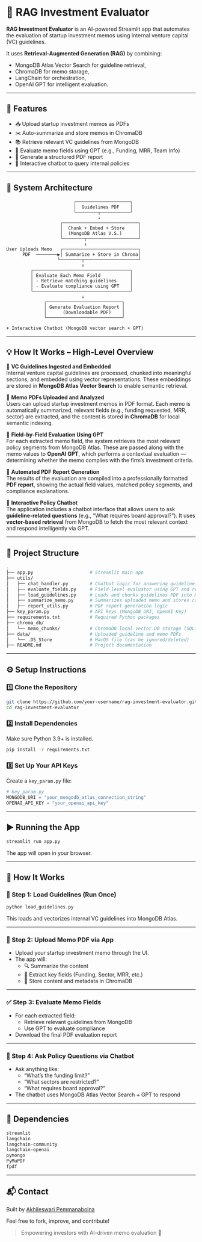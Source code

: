 # 💼 RAG Investment Evaluator

**RAG Investment Evaluator** is an AI-powered Streamlit app that automates the evaluation of startup investment memos using internal venture capital (VC) guidelines.

It uses **Retrieval-Augmented Generation (RAG)** by combining:
- MongoDB Atlas Vector Search for guideline retrieval,
- ChromaDB for memo storage,
- LangChain for orchestration,
- OpenAI GPT for intelligent evaluation.

---

## 🚀 Features

- 📥 Upload startup investment memos as PDFs  
- ✂️ Auto-summarize and store memos in ChromaDB  
- 📚 Retrieve relevant VC guidelines from MongoDB  
- 🧠 Evaluate memo fields using GPT (e.g., Funding, MRR, Team Info)  
- 🧾 Generate a structured PDF report  
- 💬 Interactive chatbot to query internal policies  

---

## 🧠 System Architecture

```plaintext
                         ┌────────────────────┐
                         │  Guidelines PDF    │
                         └────────┬───────────┘
                                  ↓
                    ┌────────────────────────────┐
                    │  Chunk + Embed + Store     │
                    │  (MongoDB Atlas V.S.)      │
                    └────────┬───────────────────┘
                             ↓
User Uploads Memo   ┌────────────────────────────┐
      PDF  ────────▶│ Summarize + Store in Chroma│
                   └────────┬────────────────────┘
                            ↓
         ┌────────────────────────────────────┐
         │ Evaluate Each Memo Field           │
         │ - Retrieve matching guidelines     │
         │ - Evaluate compliance using GPT    │
         └────────────────────────────────────┘
                            ↓
              ┌────────────────────────────┐
              │ Generate Evaluation Report │
              │      (Downloadable PDF)    │
              └────────────────────────────┘

+ Interactive Chatbot (MongoDB vector search + GPT)
```
---

## 💡 How It Works – High-Level Overview

🔹 **VC Guidelines Ingested and Embedded**  
Internal venture capital guidelines are processed, chunked into meaningful sections, and embedded using vector representations. These embeddings are stored in **MongoDB Atlas Vector Search** to enable semantic retrieval.

🔹 **Memo PDFs Uploaded and Analyzed**  
Users can upload startup investment memos in PDF format. Each memo is automatically summarized, relevant fields (e.g., funding requested, MRR, sector) are extracted, and the content is stored in **ChromaDB** for local semantic indexing.

🔹 **Field-by-Field Evaluation Using GPT**  
For each extracted memo field, the system retrieves the most relevant policy segments from MongoDB Atlas. These are passed along with the memo values to **OpenAI GPT**, which performs a contextual evaluation — determining whether the memo complies with the firm’s investment criteria.

🔹 **Automated PDF Report Generation**  
The results of the evaluation are compiled into a professionally formatted **PDF report**, showing the actual field values, matched policy segments, and compliance explanations.

🔹 **Interactive Policy Chatbot**  
The application includes a chatbot interface that allows users to ask **guideline-related questions** (e.g., “What requires board approval?”). It uses **vector-based retrieval** from MongoDB to fetch the most relevant context and respond intelligently via GPT.


---

## 📂 Project Structure

```bash
.
├── app.py                     # Streamlit main app
├── utils/
│   ├── chat_handler.py        # Chatbot logic for answering guideline-related queries
│   ├── evaluate_fields.py     # Field-level evaluator using GPT and retrieved guidelines
│   ├── load_guidelines.py     # Loads and chunks guidelines PDF into MongoDB Atlas Vector Search
│   ├── summarize_memo.py      # Summarizes uploaded memo and stores content in ChromaDB
│   ├── report_utils.py        # PDF report generation logic
├── key_param.py               # API keys (MongoDB URI, OpenAI Key)
├── requirements.txt           # Required Python packages
├── chroma_db/
│   └── memo_chunks/           # ChromaDB local vector DB storage (SQLite format)
├── data/                      # Uploaded guideline and memo PDFs
│   └── .DS_Store              # MacOS file (can be ignored/deleted)
├── README.md                  # Project documentation
```

---

## ⚙️ Setup Instructions

### 1️⃣ Clone the Repository

```bash
git clone https://github.com/your-username/rag-investment-evaluator.git
cd rag-investment-evaluator
```

### 2️⃣ Install Dependencies

Make sure Python 3.9+ is installed.

```bash
pip install -r requirements.txt
```

### 3️⃣ Set Up Your API Keys

Create a `key_param.py` file:

```python
# key_param.py
MONGODB_URI = "your_mongodb_atlas_connection_string"
OPENAI_API_KEY = "your_openai_api_key"
```

---

## ▶️ Running the App

```bash
streamlit run app.py
```

The app will open in your browser.

---

## 🧪 How It Works

### 📝 Step 1: Load Guidelines (Run Once)

```bash
python load_guidelines.py
```

This loads and vectorizes internal VC guidelines into MongoDB Atlas.

---

### 📄 Step 2: Upload Memo PDF via App

- Upload your startup investment memo through the UI.
- The app will:
  - 🔍 Summarize the content  
  - 🧠 Extract key fields (Funding, Sector, MRR, etc.)  
  - 💾 Store content and metadata in ChromaDB  

---

### ✅ Step 3: Evaluate Memo Fields

- For each extracted field:
  - Retrieve relevant guidelines from MongoDB
  - Use GPT to evaluate compliance
- Download the final PDF evaluation report

---

### 💬 Step 4: Ask Policy Questions via Chatbot

- Ask anything like:
  - “What’s the funding limit?”
  - “What sectors are restricted?”
  - “What requires board approval?”
- The chatbot uses MongoDB Atlas Vector Search + GPT to respond

---

## 📌 Dependencies

```txt
streamlit
langchain
langchain-community
langchain-openai
pymongo
PyMuPDF
fpdf
```

---



## 📬 Contact

Built by [Akhileswari Pemmanaboina](mailto:akhileswari712@gmail.com)

Feel free to fork, improve, and contribute!

> Empowering investors with AI-driven memo evaluation 🧠
